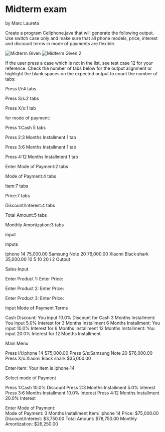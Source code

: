 # Midterm exam
by Marc Laureta

Create a program Cellphone.java that will generate the following output. Use switch case only and make sure that all phone models, price, interest and discount terms in mode of payments are flexible.

![Midterm Given](https://user-images.githubusercontent.com/116050858/196339913-c473fcbc-3adb-4893-9339-dc7a619c706c.png)
![Midterm Given 2](https://user-images.githubusercontent.com/116050858/196340239-74bff855-e093-4f28-8c77-67d089c43c70.png)

If the user press a case which is not in the list, see test case 12 for your reference. Check the number of tabs below for the output alignment or highlight the blank spaces on the expected output to count the number of tabs: 



Press I/i:4 tabs

Press S/s:2 tabs

Press X/x:1 tab



for mode of payment: 

Press 1:Cash 5 tabs

Press 2:3 Months Installment 1 tab

Press 3:6 Months Installment 1 tab

Press 4:12 Months Installment 1 tab



Enter Mode of Payment:2 tabs



Mode of Payment:4 tabs

Item:7 tabs

Price:7 tabs

Discount/Interest:4 tabs

Total Amount:5 tabs

Monthly Amortization:3 tabs

Input

inputs

Iphone 14
75,000.00
Samsung Note 20
76,000.00
Xiaomi Black·shark
35,000.00
10
5
10
20
i
2
Output

Sales·Input

Enter Product 1: 
Enter Price:

Enter Product 2:
Enter  Price:

Enter Product 3:
Enter Price:

Input Mode of Payment Terms

Cash Discount:
	You input 10.0% Discount for Cash
3 Months Installment:
	You input 5.0% Interest for 3 Months Installment
6 Months Installment:
	You input 10.0% Interest for 6 Months Installment
12 Months Installment:
	You input 20.0% Interest for 12 Months Installment

Main Menu

Press I/i:Iphone 14				$75,000.00
Press S/s:Samsung Note 20		$76,000.00
Press X/x:Xiaomi Black shark	$35,000.00

Enter·Item: 
	Your Item is Iphone·14

Select mode of Payment

Press 1:Cash					        10.0% Discount
Press 2:3 Months·Installment	5.0% Interest
Press 3:6 Months·Installment	10.0% Interest
Press 4:12 Months·Installment	20.0% Interest

Enter Mode of Payment:		
Mode of Payment:				      3 Months Installment
Item:							            Iphone 14
Price:							          $75,000.00
Discount/Interest:			      $3,750.00
Total Amount:					        $78,750.00
Monthly Amortization:		      $26,250.00
